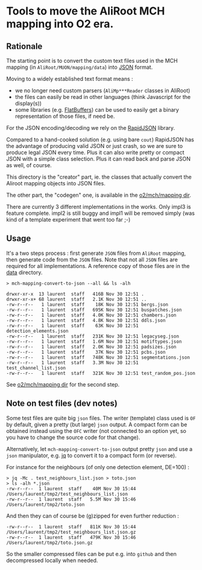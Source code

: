 # Tools to move the AliRoot MCH mapping into O2 era.

## Rationale

The starting point is to convert the custom text files used in the MCH mapping 
(in `AliRoot/MUON/mapping/data`) into [JSON](http://www.json.org) format.

Moving to a widely established text format means : 

- we no longer need custom parsers (`AliMp***Reader` classes in AliRoot)
- the files can easily be read in other languages (think Javascript for the display(s))
- some libraries (e.g. [FlatBuffers](https://google.github.io/flatbuffers/)) can be used to easily 
get a binary representation of those files, if need be.

For the JSON encoding/decoding we rely on the [RapidJSON](http://rapidjson.org) library. 

Compared to a hand-cooked solution (e.g. using bare `cout`)
RapidJSON has the advantage of producing valid JSON or just crash, 
 so we are sure to produce legal JSON every time. Plus it can also write pretty or compact JSON with a simple 
  class selection. Plus it can read back and parse JSON as well, of course.  

This directory is the "creator" part, ie. the classes that actually convert the Aliroot mapping objects into JSON files.

The other part, the "codegen" one, is available in the [o2/mch/mapping dir](../../o2/mch/mapping/codegen).

There are currently 3 different implementations in the works. Only impl3 is feature complete. impl2 
 is still buggy and impl1 will be removed simply (was kind of a template experiment that went too far ;-) 
 
## Usage 

It's a two steps process : first generate `JSON` files from `AliRoot` mapping, then
 generate code from the `JSON` files. Note that not all `JSON` files are required for all implementations.
 A reference copy of those files are in the [data](../../o2/mch/mapping/data) directory. 
  
```
> mch-mapping-convert-to-json --all && ls -alh

drwxr-xr-x  13 laurent  staff   416B Nov 30 12:51 .
drwxr-xr-x+ 68 laurent  staff   2.1K Nov 30 12:51 ..
-rw-r--r--   1 laurent  staff    18K Nov 30 12:51 bergs.json
-rw-r--r--   1 laurent  staff   695K Nov 30 12:51 buspatches.json
-rw-r--r--   1 laurent  staff   4.0K Nov 30 12:51 chambers.json
-rw-r--r--   1 laurent  staff   4.8K Nov 30 12:51 ddls.json
-rw-r--r--   1 laurent  staff    63K Nov 30 12:51 detection_elements.json
-rw-r--r--   1 laurent  staff   231K Nov 30 12:51 legacyseg.json
-rw-r--r--   1 laurent  staff   1.6M Nov 30 12:51 motiftypes.json
-rw-r--r--   1 laurent  staff   2.0K Nov 30 12:51 padsizes.json
-rw-r--r--   1 laurent  staff    37K Nov 30 12:51 pcbs.json
-rw-r--r--   1 laurent  staff   748K Nov 30 12:51 segmentations.json
-rw-r--r--   1 laurent  staff   3.3M Nov 30 12:51 test_channel_list.json
-rw-r--r--   1 laurent  staff   321K Nov 30 12:51 test_random_pos.json

```
See [o2/mch/mapping dir](../../o2/mch/mapping/codegen) for the second step.

## Note on test files (dev notes)

Some test files are quite big `json` files. The writer (template) class used is `OF` by default, given a pretty (but large) `json` output. A compact form can be obtained instead using the `OFC` writer (not connected to an option yet, so you have to change the source code for that change). 

Alternatively, let `mch-mapping-convert-to-json` output pretty `json` and use a `json` manipulator, e.g. [jq](https://stedolan.github.io/jq/) to convert it to a compact form (or reverse).

For instance for the neighbours (of only one detection element, DE=100) :

```
> jq -Mc . test_neighbours_list.json > toto.json
> ls -alh *.json
-rw-r--r--  1 laurent  staff    40M Nov 30 15:44 /Users/laurent/tmp2/test_neighbours_list.json
-rw-r--r--  1 laurent  staff   5.5M Nov 30 15:46 /Users/laurent/tmp2/toto.json
```

And then they can of course be (g)zipped for even further reduction : 

```
-rw-r--r--  1 laurent  staff   811K Nov 30 15:44 /Users/laurent/tmp2/test_neighbours_list.json.gz
-rw-r--r--  1 laurent  staff   479K Nov 30 15:46 /Users/laurent/tmp2/toto.json.gz
```

So the smaller compressed files can be put e.g. into `github` and then decompressed locally when needed.

